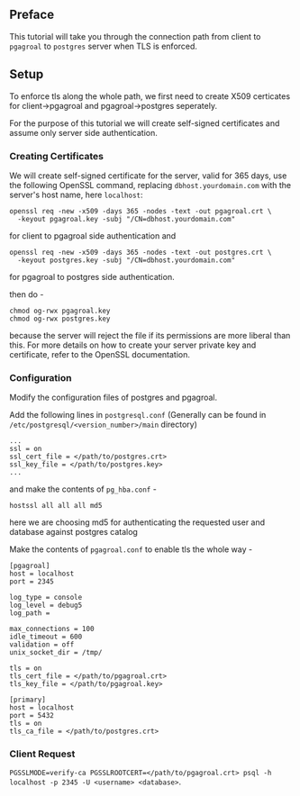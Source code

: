 ## Preface 

This tutorial will take you through the connection path from client to `pgagroal` to `postgres` server when TLS is enforced.

## Setup

To enforce tls along the whole path, we first need to create X509 certicates for client->pgagroal and pgagroal->postgres seperately.

For the purpose of this tutorial we will create self-signed certificates and assume only server side authentication.

### Creating Certificates

We will create self-signed certificate for the server, valid for 365 days, use the following OpenSSL command, replacing `dbhost.yourdomain.com` with the server's host name, here `localhost`:

```
openssl req -new -x509 -days 365 -nodes -text -out pgagroal.crt \
  -keyout pgagroal.key -subj "/CN=dbhost.yourdomain.com"
```

for client to pgagroal side authentication and 

```
openssl req -new -x509 -days 365 -nodes -text -out postgres.crt \
  -keyout postgres.key -subj "/CN=dbhost.yourdomain.com"
```

for pgagroal to postgres side authentication.

then do -

```
chmod og-rwx pgagroal.key
chmod og-rwx postgres.key
```

because the server will reject the file if its permissions are more liberal than this. For more details on how to create your server private key and certificate, refer to the OpenSSL documentation.

### Configuration 

Modify the configuration files of postgres and pgagroal.

Add the following lines in `postgresql.conf` (Generally can be found in `/etc/postgresql/<version_number>/main` directory)

```
...
ssl = on
ssl_cert_file = </path/to/postgres.crt>
ssl_key_file = </path/to/postgres.key>
...
```

and make the contents of `pg_hba.conf` -

```
hostssl all all all md5
```

here we are choosing md5 for authenticating the requested user and database against postgres catalog

Make the contents of `pgagroal.conf` to enable tls the whole way -

```
[pgagroal]
host = localhost
port = 2345

log_type = console
log_level = debug5
log_path = 

max_connections = 100
idle_timeout = 600
validation = off
unix_socket_dir = /tmp/

tls = on
tls_cert_file = </path/to/pgagroal.crt>
tls_key_file = </path/to/pgagroal.key>

[primary]
host = localhost
port = 5432
tls = on
tls_ca_file = </path/to/postgres.crt>
```

### Client Request

`PGSSLMODE=verify-ca PGSSLROOTCERT=</path/to/pgagroal.crt> psql -h localhost -p 2345 -U <username> <database>`.


